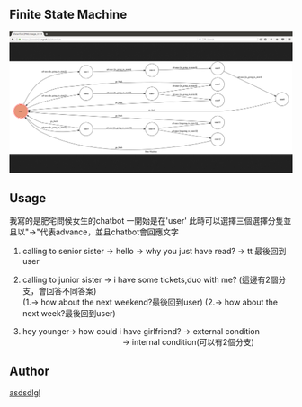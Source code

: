 ## Finite State Machine
![fsm](./img/show-fsm.png)

## Usage
我寫的是肥宅問候女生的chatbot
一開始是在'user'
此時可以選擇三個選擇分隻並且以"->"代表advance，並且chatbot會回應文字
1. calling to senior sister -> hello -> why you just have read? -> tt 最後回到user
2. calling to junior sister -> i have some tickets,duo with me? (這邊有2個分支，會回答不同答案)                   
(1.-> how about the next weekend?最後回到user)
(2.-> how about the next week?最後回到user)



3. hey younger-> how could i have girlfriend? -> external condition                                                                       
                                                       -> internal condition(可以有2個分支)


## Author
[asdsdlgl](https://github.com/asdsdlgl)

